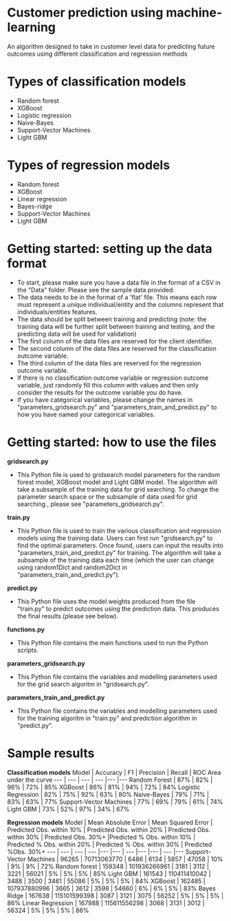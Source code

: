 # Customer prediction using machine-learning
An algorithm designed to take in customer level data for predicting future outcomes using different classification and regression methods

# Types of classification models

- Random forest
- XGBoost
- Logistic regression
- Naive-Bayes
- Support-Vector Machines
- Light GBM

# Types of regression models

- Random forest
- XGBoost
- Linear regression
- Bayes-ridge
- Support-Vector Machines
- Light GBM

# Getting started: setting up the data format

- To start, please make sure you have a data file in the format of a CSV in the "Data" folder. Please see the sample data provided.
- The data needs to be in the format of a 'flat' file. This means each row must represent a unique individual/entity and the columns represent that individuals/entities features.
- The data should be split between training and predicting (note: the training data will be further split between training and testing, and the predicting data will be used for validation)
- The first column of the data files are reserved for the client identifier.
- The second column of the data files are reserved for the classification outcome variable.
- The third column of the data files are reserved for the regression outcome variable.
- If there is no classification outcome variable or regression outcome variable, just randomly fill this column with values and then only consider the results for the outcome variable you do have.
- If you have categorical variables, please change the names in "parameters_gridsearch.py" and "parameters_train_and_predict.py" to how you have named your categorical variables.

# Getting started: how to use the files

**gridsearch.py**

- This Python file is used to gridsearch model parameters for the random forest model, XGBoost model and Light GBM model. The algorithm will take a subsample of the training data for grid searching. To change the parameter search space or the subsample of data used for grid searching , please see "parameters_gridsearch.py".

**train.py**

- This Python file is used to train the various classification and regression models using the training data. Users can first run "gridsearch.py" to find the optimal parameters. Once found, users can input the results into "parameters_train_and_predict.py" for training. The algorithm will take a subsample of the training data each time (which the user can change using random1Dict and random2Dict in "parameters_train_and_predict.py").

**predict.py**

- This Python file uses the model weights produced from the file "train.py" to predict outcomes using the prediction data. This produces the final results (please see below).

**functions.py**

- This Python file contains the main functions used to run the Python scripts.

**parameters_gridsearch.py**

- This Python file contains the variables and modelling parameters used for the grid search algoritm in "gridsearch.py".

**parameters_train_and_predict.py**

- This Python file contains the variables and modelling parameters used for the training algoritm in "train.py" and prediction algorithm in "predict.py".

# Sample results

**Classification models**
Model | Accuracy | F1 | Precision | Recall | ROC Area under the curve
--- | --- | --- | --- |--- |--- 
Random Forest | 87% | 82% | 96% | 72% | 85%
XGBoost | 86% | 81% | 94% | 72% | 84%
Logistic Regression | 82% | 75% | 92% | 63% | 80%
Naive-Bayes | 79% | 71% | 83% | 63% | 77%
Support-Vector Machines | 77% | 69% | 79% | 61% | 74%
Light GBM | 73% | 52% | 97% | 34% | 67%



**Regression models**
Model | Mean Absolute Error | Mean Squared Error | Predicted Obs. within 10% | Predicted Obs. within 20% | Predicted Obs. within 30% | Predicted Obs. 30%+ |Predicted % Obs. within 10% | Predicted % Obs. within 20% | Predicted % Obs. within 30% | Predicted %Obs. 30%+
--- | --- | --- | --- |--- |--- | --- |--- |--- | --- |--- 
Support-Vector Machines | 96265 | 70713063770 | 6486 | 6134 | 5857 | 47058 | 10% | 9% | 9% | 72%
Random forest | 159348 | 101936266961 | 3181 | 3112 | 3221 | 56021 | 5% | 5% | 5% | 85%
Light GBM | 161543 | 110411410042 | 3488 | 3500 | 3461 | 55086 | 5% | 5% | 5% | 84%
XGBoost | 162485 | 107937880996 | 3665 | 3612 | 3598 | 54660 | 6% | 6% | 5% | 83%
Bayes Ridge | 167638 | 115101599398 | 3087 | 3121 | 3075 | 56252 | 5% | 5% | 5% | 86%
Linear Regression | 167988 | 115611556298 | 3068 | 3131 | 3012 | 56324 | 5% | 5% | 5% | 86%


